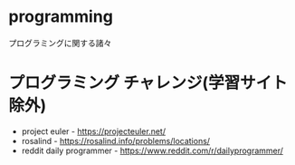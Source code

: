 # programming
プログラミングに関する諸々

# プログラミング チャレンジ(学習サイト除外)
* project euler - https://projecteuler.net/
* rosalind - https://rosalind.info/problems/locations/
* reddit daily programmer - https://www.reddit.com/r/dailyprogrammer/


